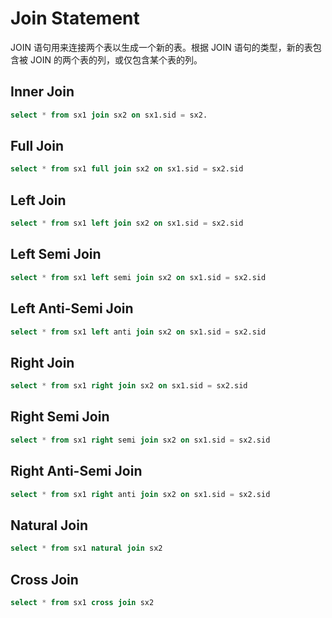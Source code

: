 # Join Statement

JOIN 语句用来连接两个表以生成一个新的表。根据 JOIN 语句的类型，新的表包含被 JOIN 的两个表的列，或仅包含某个表的列。

## Inner Join

```sql
select * from sx1 join sx2 on sx1.sid = sx2.
```

## Full Join

```sql
select * from sx1 full join sx2 on sx1.sid = sx2.sid
```

## Left Join

```sql
select * from sx1 left join sx2 on sx1.sid = sx2.sid
```

## Left Semi Join

```sql
select * from sx1 left semi join sx2 on sx1.sid = sx2.sid
```

## Left Anti-Semi Join

```sql
select * from sx1 left anti join sx2 on sx1.sid = sx2.sid
```

## Right Join

```sql
select * from sx1 right join sx2 on sx1.sid = sx2.sid
```

## Right Semi Join

```sql
select * from sx1 right semi join sx2 on sx1.sid = sx2.sid
```

## Right Anti-Semi Join

```sql
select * from sx1 right anti join sx2 on sx1.sid = sx2.sid
```

## Natural Join

```sql
select * from sx1 natural join sx2
```

## Cross Join

```sql
select * from sx1 cross join sx2
```
